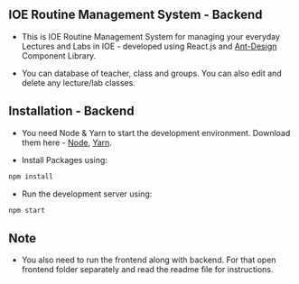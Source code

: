 ## IOE Routine Management System - Backend

- This is IOE Routine Management System for managing your everyday Lectures and Labs in IOE - developed using React.js and [Ant-Design](https://ant.design/) Component Library.

- You can database of teacher, class and groups. You can also edit and delete any lecture/lab classes.

## Installation - Backend

- You need Node & Yarn to start the development environment. Download them here - [Node](https://nodejs.org/), [Yarn](https://yarnpkg.com).

- Install Packages using:

```bash
npm install
```

- Run the development server using:

```bash
npm start
```

## Note

- You also need to run the frontend along with backend. For that open frontend folder separately and read the readme file for instructions.
